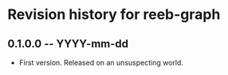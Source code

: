 # Revision history for reeb-graph

## 0.1.0.0 -- YYYY-mm-dd

* First version. Released on an unsuspecting world.
